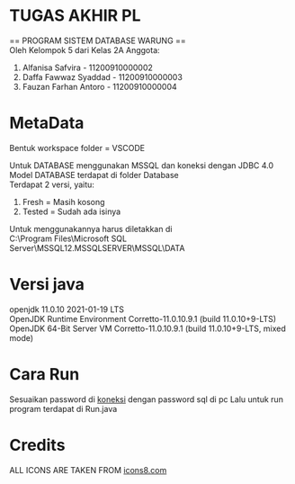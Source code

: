 # TUGAS AKHIR PL 
== PROGRAM SISTEM DATABASE WARUNG ==\
Oleh Kelompok 5 dari Kelas 2A
Anggota:  
1. Alfanisa Safvira     - 11200910000002
2. Daffa Fawwaz Syaddad - 11200910000003
3. Fauzan Farhan Antoro - 11200910000004

# MetaData
Bentuk workspace folder = VSCODE

Untuk DATABASE menggunakan MSSQL dan koneksi dengan JDBC 4.0\
Model DATABASE terdapat di folder Database\
Terdapat 2 versi, yaitu:
1. Fresh = Masih kosong
2. Tested = Sudah ada isinya

Untuk menggunakannya harus diletakkan di\
C:\Program Files\Microsoft SQL Server\MSSQL12.MSSQLSERVER\MSSQL\DATA

# Versi java
openjdk 11.0.10 2021-01-19 LTS\
OpenJDK Runtime Environment Corretto-11.0.10.9.1 (build 11.0.10+9-LTS)\
OpenJDK 64-Bit Server VM Corretto-11.0.10.9.1 (build 11.0.10+9-LTS, mixed mode)

# Cara Run
Sesuaikan password di [koneksi](https://github.com/Dadangdut33/Sistem-Database-Warung/blob/main/koneksi/SQLConnect.java) dengan password sql di pc
Lalu untuk run program terdapat di Run.java

# Credits
ALL ICONS ARE TAKEN FROM [icons8.com](https://icons8.com/)